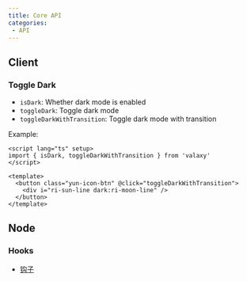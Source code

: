 ```yaml
---
title: Core API
categories:
 - API
---
```


## Client

### Toggle Dark

- `isDark`: Whether dark mode is enabled
- `toggleDark`: Toggle dark mode
- `toggleDarkWithTransition`: Toggle dark mode with transition

Example:

```vue
<script lang="ts" setup>
import { isDark, toggleDarkWithTransition } from 'valaxy'
</script>

<template>
  <button class="yun-icon-btn" @click="toggleDarkWithTransition">
    <div i="ri-sun-line dark:ri-moon-line" />
  </button>
</template>
```

## Node

### Hooks

- [钩子](/guide/custom/hooks.md)
